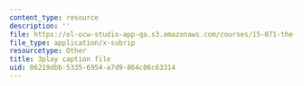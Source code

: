 ```yaml
---
content_type: resource
description: ''
file: https://ol-ocw-studio-app-qa.s3.amazonaws.com/courses/15-071-the-analytics-edge-spring-2017/06219dbb53356954a7d9864c06c63314_1G6iJmM64LA.srt
file_type: application/x-subrip
resourcetype: Other
title: 3play caption file
uid: 06219dbb-5335-6954-a7d9-864c06c63314
---
```

